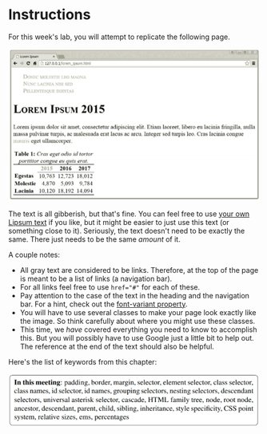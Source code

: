 # Instructions  

For this week's lab, you will attempt to replicate the following page.

![Lorem Ipsum Page](assets/lorem.png)

The text is all gibberish, but that's fine. You can feel free to use [your own Lipsum text](http://www.lipsum.com) if you like, but it might be easier to just use this text (or something close to it). Seriously, the text doesn't need to be exactly the same. There just needs to be the same _amount_ of it.

A couple notes:

* All gray text are considered to be links. Therefore, at the top of the page is meant to be a list of links (a navigation bar).
* For all links feel free to use `href="#"` for each of these.     
* Pay attention to the case of the text in the heading and the navigation bar. For a hint, check out the [font-variant property](https://www.w3schools.com/cssref/pr_font_font-variant.asp).
* You will have to use several classes to make your page look exactly like the image. So think carefully about where you might use these classes.
* This time, we _have_ covered everything you need to know to accomplish this. But you will possibly have to use Google just a little bit to help out. The reference at the end of the text should also be helpful.

Here's the list of keywords from this chapter:

![Keyword List](assets/keywords.png)

